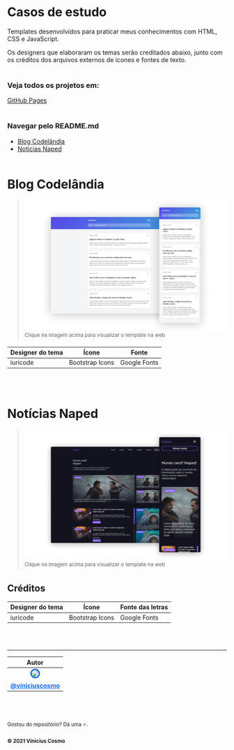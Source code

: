 # Casos de estudo

Templates desenvolvidos para praticar meus conhecimentos com HTML, CSS e JavaScript.

Os designers que elaboraram os temas serão creditados abaixo, junto com os créditos dos arquivos externos de ícones e fontes de texto.
<br /><br />

### Veja todos os projetos em:
[GitHub Pages]("https://viniciuscosmome.github.io/casos-de-estudo/")
<br /><br />

### Navegar pelo README.md
* [Blog Codelândia](#blog-codelândia)
* [Notícias Naped](#notícias-naped)
<br /><br />


# Blog Codelândia
>[![Blog Codelândia](assets/images/blog_codelandia.png)](https://viniciuscosmome.github.io/casos-de-estudo/learning/blog_codelandia/)
<sup  align="center">Clique na imagem acima para visualizar o template na web</sup>

<table>
    <thead>
        <tr>
            <th>Designer do tema</th>
            <th>Ícone</th>
            <th>Fonte</th>
        </tr>
    </thead>
    <tbody>
        <tr>
            <td>iuricode</td>
            <td>Bootstrap Icons</td>
            <td>Google Fonts</td>
        </tr>
    </tbody>
</table>
<br />
<br />

# Notícias Naped
>[![Notícias Naped](assets/images/noticias_naped.png)](https://viniciuscosmome.github.io/casos-de-estudo/learning/noticias_naped/)
<sup  align="center">Clique na imagem acima para visualizar o template na web</sup>

## Créditos
<table>
    <thead>
        <tr>
            <th>Designer do tema</th>
            <th>Ícone</th>
            <th>Fonte das letras</th>
        </tr>
    </thead>
    <tbody>
        <tr>
            <td>iuricode</td>
            <td>Bootstrap Icons</td>
            <td>Google Fonts</td>
        </tr>
    </tbody>
</table>
<br />
<br />

<hr />

<table>
    <thead>
        <tr>
            <th align="center">Autor</th>
        </tr>
    </thead>
    <tbody>
        <tr>
            <td align="center">
                <a href="https://github.com/viniciuscosmome">
                    <img
                        width="125"
                        src="https://avatars.githubusercontent.com/u/48590313?v=4"
                        style="max-width:100%;border-radius:50%;border:3px solid rgb(15, 110, 232);">
                </a>
            </td>
        </tr>
        <tr>
            <td align="center">
                <a
                    href="https://github.com/viniciuscosmome"
                    style="color: rgb(15, 110, 232);">
                    <strong>@viniciuscosmo</strong>
                </a>
            </td>
        </tr>
    </tbody>
</table>

<br>
<br>

<sub align="center">Gostou do repositório? Dá uma ⭐.</sub>

<sub align="center"><strong>© 2021 Vinicius Cosmo</strong></sub>